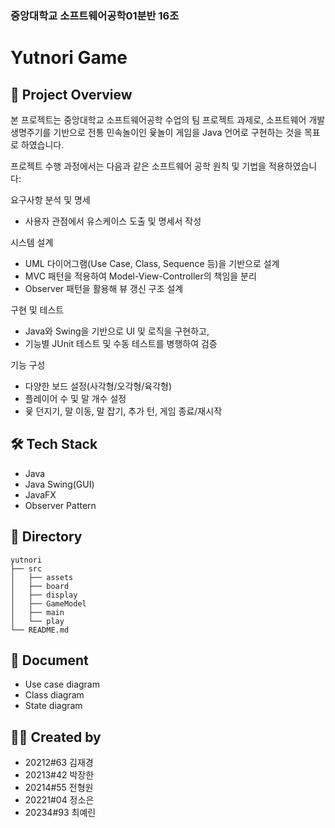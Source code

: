### 중앙대학교 소프트웨어공학01분반 16조

# Yutnori Game
## 📌 Project Overview
본 프로젝트는 중앙대학교 소프트웨어공학 수업의 팀 프로젝트 과제로,
소프트웨어 개발 생명주기를 기반으로 전통 민속놀이인 윷놀이 게임을 Java 언어로 구현하는 것을 목표로 하였습니다.

프로젝트 수행 과정에서는 다음과 같은 소프트웨어 공학 원칙 및 기법을 적용하였습니다:

요구사항 분석 및 명세
- 사용자 관점에서 유스케이스 도출 및 명세서 작성

시스템 설계
- UML 다이어그램(Use Case, Class, Sequence 등)을 기반으로 설계
- MVC 패턴을 적용하여 Model-View-Controller의 책임을 분리
- Observer 패턴을 활용해 뷰 갱신 구조 설계

구현 및 테스트
- Java와 Swing을 기반으로 UI 및 로직을 구현하고,
- 기능별 JUnit 테스트 및 수동 테스트를 병행하여 검증

기능 구성
- 다양한 보드 설정(사각형/오각형/육각형)
- 플레이어 수 및 말 개수 설정
- 윷 던지기, 말 이동, 말 잡기, 추가 턴, 게임 종료/재시작
  
## 🛠 Tech Stack
- Java
- Java Swing(GUI)
- JavaFX
- Observer Pattern

## 📁 Directory
```
yutnori
├── src
│   ├── assets
│   ├── board
│   ├── display
│   ├── GameModel
│   ├── main
│   └── play
└── README.md
```
## 📝 Document
- Use case diagram
- Class diagram
- State diagram

## 🙋‍♂️ Created by
- 20212#63 김재경
- 20213#42 박장한
- 20214#55 전형원
- 20221#04 정소은
- 20234#93 최예린
